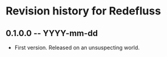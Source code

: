 # Revision history for Redefluss

## 0.1.0.0  -- YYYY-mm-dd

* First version. Released on an unsuspecting world.
